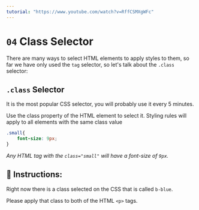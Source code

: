 ```yaml
---
tutorial: "https://www.youtube.com/watch?v=RffCSMXgWFc"
---
```


# `04` Class Selector

There are many ways to select HTML elements to apply styles to them, so far we have only used the `tag` selector, so let's talk about the `.class` selector:

## `.class` Selector

It is the most popular CSS selector, you will probably use it every 5 minutes.

Use the class property of the HTML element to select it. Styling rules will apply to all elements with the same class value

```css
.small{
    font-size: 9px;
}
```

*Any HTML tag with the `class="small"` will have a font-size of `9px`.*

## 📝 Instructions:

Right now there is a class selected on the CSS that is called `b-blue`. 

Please apply that class to both of the HTML `<p>` tags.



